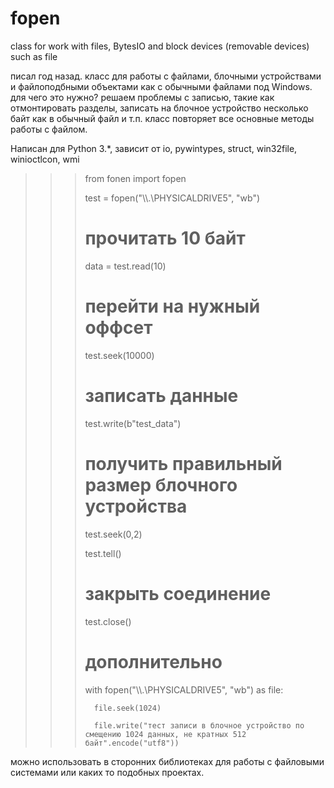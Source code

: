 # fopen
class for work with files, BytesIO and block devices (removable devices) such as file

писал год назад. класс для работы с файлами, блочными устройствами и файлоподбными объектами как с обычными файлами под Windows.
для чего это нужно? решаем проблемы с записью, такие как отмонтировать разделы, записать на блочное устройство несколько байт как в обычный файл и т.п.
класс повторяет все основные методы работы с файлом.

Написан для Python 3.*, зависит от io, pywintypes, struct, win32file, winioctlcon, wmi


>>> from fonen import fopen
>>> 
>>> test = fopen("\\\\.\\PHYSICALDRIVE5", "wb")
>>> 
>>> # прочитать 10 байт
>>> 
>>> data = test.read(10)
>>> 
>>> # перейти на нужный оффсет
>>> 
>>> test.seek(10000)
>>> 
>>> # записать данные
>>> 
>>> test.write(b"test_data")
>>> 
>>> # получить правильный размер блочного устройства
>>> 
>>> test.seek(0,2)
>>> 
>>> test.tell()
>>> 
>>> # закрыть соединение
>>> 
>>> test.close()
>>> 
>>> # дополнительно
>>> 
>>> with fopen("\\\\.\\PHYSICALDRIVE5", "wb") as file:
>>> 
>>>       file.seek(1024)
>>>       
>>>       file.write("тест записи в блочное устройство по смещению 1024 данных, не кратных 512 байт".encode("utf8"))
>>>       

можно использовать в сторонних библиотеках для работы с файловыми системами или каких то подобных проектах.
